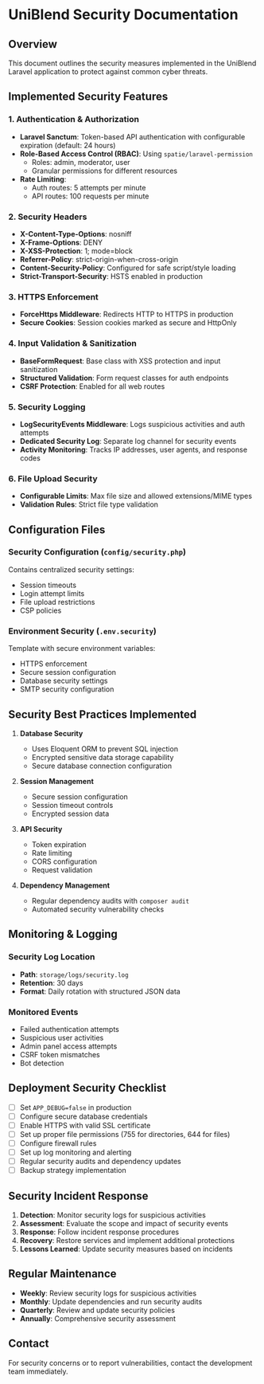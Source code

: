 # UniBlend Security Documentation

## Overview
This document outlines the security measures implemented in the UniBlend Laravel application to protect against common cyber threats.

## Implemented Security Features

### 1. Authentication & Authorization
- **Laravel Sanctum**: Token-based API authentication with configurable expiration (default: 24 hours)
- **Role-Based Access Control (RBAC)**: Using `spatie/laravel-permission`
  - Roles: admin, moderator, user
  - Granular permissions for different resources
- **Rate Limiting**: 
  - Auth routes: 5 attempts per minute
  - API routes: 100 requests per minute

### 2. Security Headers
- **X-Content-Type-Options**: nosniff
- **X-Frame-Options**: DENY
- **X-XSS-Protection**: 1; mode=block
- **Referrer-Policy**: strict-origin-when-cross-origin
- **Content-Security-Policy**: Configured for safe script/style loading
- **Strict-Transport-Security**: HSTS enabled in production

### 3. HTTPS Enforcement
- **ForceHttps Middleware**: Redirects HTTP to HTTPS in production
- **Secure Cookies**: Session cookies marked as secure and HttpOnly

### 4. Input Validation & Sanitization
- **BaseFormRequest**: Base class with XSS protection and input sanitization
- **Structured Validation**: Form request classes for auth endpoints
- **CSRF Protection**: Enabled for all web routes

### 5. Security Logging
- **LogSecurityEvents Middleware**: Logs suspicious activities and auth attempts
- **Dedicated Security Log**: Separate log channel for security events
- **Activity Monitoring**: Tracks IP addresses, user agents, and response codes

### 6. File Upload Security
- **Configurable Limits**: Max file size and allowed extensions/MIME types
- **Validation Rules**: Strict file type validation

## Configuration Files

### Security Configuration (`config/security.php`)
Contains centralized security settings:
- Session timeouts
- Login attempt limits
- File upload restrictions
- CSP policies

### Environment Security (`.env.security`)
Template with secure environment variables:
- HTTPS enforcement
- Secure session configuration
- Database security settings
- SMTP security configuration

## Security Best Practices Implemented

1. **Database Security**
   - Uses Eloquent ORM to prevent SQL injection
   - Encrypted sensitive data storage capability
   - Secure database connection configuration

2. **Session Management**
   - Secure session configuration
   - Session timeout controls
   - Encrypted session data

3. **API Security**
   - Token expiration
   - Rate limiting
   - CORS configuration
   - Request validation

4. **Dependency Management**
   - Regular dependency audits with `composer audit`
   - Automated security vulnerability checks

## Monitoring & Logging

### Security Log Location
- **Path**: `storage/logs/security.log`
- **Retention**: 30 days
- **Format**: Daily rotation with structured JSON data

### Monitored Events
- Failed authentication attempts
- Suspicious user activities
- Admin panel access attempts
- CSRF token mismatches
- Bot detection

## Deployment Security Checklist

- [ ] Set `APP_DEBUG=false` in production
- [ ] Configure secure database credentials
- [ ] Enable HTTPS with valid SSL certificate
- [ ] Set up proper file permissions (755 for directories, 644 for files)
- [ ] Configure firewall rules
- [ ] Set up log monitoring and alerting
- [ ] Regular security audits and dependency updates
- [ ] Backup strategy implementation

## Security Incident Response

1. **Detection**: Monitor security logs for suspicious activities
2. **Assessment**: Evaluate the scope and impact of security events
3. **Response**: Follow incident response procedures
4. **Recovery**: Restore services and implement additional protections
5. **Lessons Learned**: Update security measures based on incidents

## Regular Maintenance

- **Weekly**: Review security logs for suspicious activities
- **Monthly**: Update dependencies and run security audits
- **Quarterly**: Review and update security policies
- **Annually**: Comprehensive security assessment

## Contact
For security concerns or to report vulnerabilities, contact the development team immediately.
